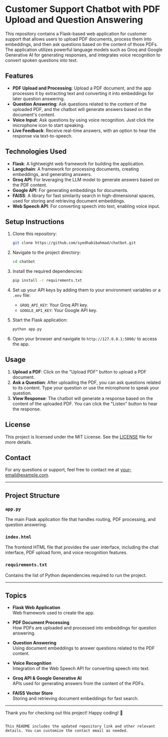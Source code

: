 # Customer Support Chatbot with PDF Upload and Question Answering

This repository contains a Flask-based web application for customer support that allows users to upload PDF documents, process them into embeddings, and then ask questions based on the content of those PDFs. The application utilizes powerful language models such as Groq and Google Generative AI for generating responses, and integrates voice recognition to convert spoken questions into text.

## Features

- **PDF Upload and Processing**: Upload a PDF document, and the app processes it by extracting text and converting it into embeddings for later question answering.
- **Question Answering**: Ask questions related to the content of the uploaded PDF, and the chatbot will generate answers based on the document's content.
- **Voice Input**: Ask questions by using voice recognition. Just click the microphone icon to start speaking.
- **Live Feedback**: Receive real-time answers, with an option to hear the response via text-to-speech.

## Technologies Used

- **Flask**: A lightweight web framework for building the application.
- **Langchain**: A framework for processing documents, creating embeddings, and generating answers.
- **Groq API**: For leveraging the LLM model to generate answers based on the PDF content.
- **Google API**: For generating embeddings for documents.
- **FAISS**: A library for fast similarity search in high-dimensional spaces, used for storing and retrieving document embeddings.
- **Web Speech API**: For converting speech into text, enabling voice input.

## Setup Instructions

1. Clone this repository:
   ```bash
   git clone https://github.com/syedhabibahmad/chatbot.git


2. Navigate to the project directory:
   ```bash
   cd chatbot
   ```

3. Install the required dependencies:
   ```bash
   pip install -r requirements.txt
   ```

4. Set up your API keys by adding them to your environment variables or a `.env` file:
   - `GROQ_API_KEY`: Your Groq API key.
   - `GOOGLE_API_KEY`: Your Google API key.

5. Start the Flask application:
   ```bash
   python app.py
   ```

6. Open your browser and navigate to `http://127.0.0.1:5000/` to access the app.

## Usage

1. **Upload a PDF**: Click on the "Upload PDF" button to upload a PDF document.
2. **Ask a Question**: After uploading the PDF, you can ask questions related to its content. Type your question or use the microphone to speak your question.
3. **View Response**: The chatbot will generate a response based on the content of the uploaded PDF. You can click the "Listen" button to hear the response.

## License

This project is licensed under the MIT License. See the [LICENSE](LICENSE) file for more details.

## Contact

For any questions or support, feel free to contact me at [your-email@example.com](hafizsyedhabibahmadg@gmail.com).

---

## Project Structure

### `app.py`
The main Flask application file that handles routing, PDF processing, and question answering.

### `index.html`
The frontend HTML file that provides the user interface, including the chat interface, PDF upload form, and voice recognition features.

### `requirements.txt`
Contains the list of Python dependencies required to run the project.

---

## Topics

- **Flask Web Application**  
  Web framework used to create the app.

- **PDF Document Processing**  
  How PDFs are uploaded and processed into embeddings for question answering.

- **Question Answering**  
  Using document embeddings to answer questions related to the PDF content.

- **Voice Recognition**  
  Integration of the Web Speech API for converting speech into text.

- **Groq API & Google Generative AI**  
  APIs used for generating answers from the content of the PDFs.

- **FAISS Vector Store**  
  Storing and retrieving document embeddings for fast search.

---

Thank you for checking out this project! Happy coding! 🚀
```

This README includes the updated repository link and other relevant details. You can customize the contact email as needed.
